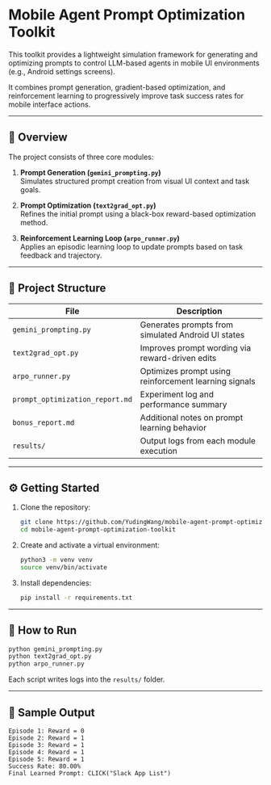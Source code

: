 # Mobile Agent Prompt Optimization Toolkit

This toolkit provides a lightweight simulation framework for generating and optimizing prompts to control LLM-based agents in mobile UI environments (e.g., Android settings screens).

It combines prompt generation, gradient-based optimization, and reinforcement learning to progressively improve task success rates for mobile interface actions.

---

## 🚀 Overview

The project consists of three core modules:

1. **Prompt Generation (`gemini_prompting.py`)**  
   Simulates structured prompt creation from visual UI context and task goals.

2. **Prompt Optimization (`text2grad_opt.py`)**  
   Refines the initial prompt using a black-box reward-based optimization method.

3. **Reinforcement Learning Loop (`arpo_runner.py`)**  
   Applies an episodic learning loop to update prompts based on task feedback and trajectory.

---

## 📁 Project Structure

| File | Description |
|------|-------------|
| `gemini_prompting.py` | Generates prompts from simulated Android UI states |
| `text2grad_opt.py` | Improves prompt wording via reward-driven edits |
| `arpo_runner.py` | Optimizes prompt using reinforcement learning signals |
| `prompt_optimization_report.md` | Experiment log and performance summary |
| `bonus_report.md` | Additional notes on prompt learning behavior |
| `results/` | Output logs from each module execution |

---

## ⚙️ Getting Started

1. Clone the repository:
   ```bash
   git clone https://github.com/YudingWang/mobile-agent-prompt-optimization-toolkit.git
   cd mobile-agent-prompt-optimization-toolkit
   ```

2. Create and activate a virtual environment:
   ```bash
   python3 -m venv venv
   source venv/bin/activate
   ```

3. Install dependencies:
   ```bash
   pip install -r requirements.txt
   ```

---

## 🧪 How to Run

```bash
python gemini_prompting.py
python text2grad_opt.py
python arpo_runner.py
```

Each script writes logs into the `results/` folder.

---

## 🧾 Sample Output

```
Episode 1: Reward = 0
Episode 2: Reward = 1
Episode 3: Reward = 1
Episode 4: Reward = 1
Episode 5: Reward = 1
Success Rate: 80.00%
Final Learned Prompt: CLICK("Slack App List")
```

